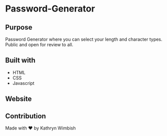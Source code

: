 # Password-Generator

## Purpose
Password Generator where you can select your length and character types. Public and open for review to all. 

## Built with
* HTML
* CSS
* Javascript

## Website


## Contribution
Made with ❤️ by Kathryn Wimbish
